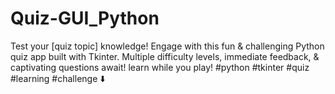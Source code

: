 # Quiz-GUI_Python
Test your [quiz topic] knowledge! Engage with this fun &amp; challenging Python quiz app built with Tkinter. Multiple difficulty levels, immediate feedback, &amp; captivating questions await! learn while you play! #python #tkinter #quiz #learning #challenge ⬇️
